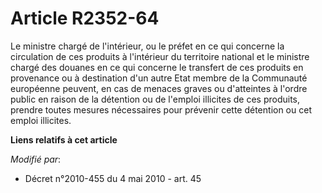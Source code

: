 # Article R2352-64

Le ministre chargé de l'intérieur, ou le préfet en ce qui concerne la circulation de ces produits à l'intérieur du territoire
national et le ministre chargé des douanes en ce qui concerne le transfert de ces produits en provenance ou à destination
d'un autre Etat membre de la Communauté européenne peuvent, en cas de menaces graves ou d'atteintes à l'ordre public en
raison de la détention ou de l'emploi illicites de ces produits, prendre toutes mesures nécessaires pour prévenir cette
détention ou cet emploi illicites.

**Liens relatifs à cet article**

_Modifié par_:

  - Décret n°2010-455 du 4 mai 2010 - art. 45
